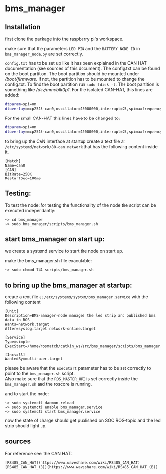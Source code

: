 # bms_manager

## Installation
first clone the package into the raspberry pi's workspace. 

make sure that the parameters `LED_PIN` and the `BATTERY_NODE_ID` in `bms_manager_node.py` are set correctly.  

`config.txt` has to be set up like it has been explained in the CAN HAT documentation (see sources of this document).
The config.txt can be found on the boot partition. The boot partition should be mounted under _/boot/firmware_. 
If not, the partition has to be mounted to change the config.txt. To find the boot partition run ```sudo fdisk -l```. The boot partition is something like _/dev/mmcblk0p1_.
For the isolated CAN-HAT, this lines are added:
```bash
dtparam=spi=on
dtoverlay=mcp2515-can0,oscillator=16000000,interrupt=25,spimaxfrequency=1000000
```

For the small CAN-HAT this lines have to be changed to:
```bash
dtparam=spi=on
dtoverlay=mcp2515-can0,oscillator=12000000,interrupt=25,spimaxfrequency=2000000
```
to bring up the CAN interface at startup create a text file at `/etc/systemd/network/80-can.network`
that has the following content inside it.


	[Match]
	Name=can0
	[CAN]
	BitRate=250K
	RestartSec=100ms


## Testing: 
To test the node:
for testing the functionality of the node the script can be executed independantly: 

	~> cd bms_manager
	~> sudo bms_manager/scripts/bms_manager.sh

## start bms_manager on start up: 
we create a systemd service to start the node on start up. 

make the bms_manager.sh file exacutable: 

	~> sudo chmod 744 scripts/bms_manager.sh

## to bring up the bms_manager at startup: 
create a text file at `/etc/systemd/system/bms_manager.service` with the following content: 


	[Unit]
	Description=BMS-manager-node manages the led strip and published bms data in ROS  
	Wants=network.target
	After=syslog.target network-online.target

	[Service]
	Type=simple
	ExecStart=/home/rosmatch/catkin_ws/src/bms_manager/scripts/bms_manager.sh

	[Install]
	WantedBy=multi-user.target


please be aware that the `ExecStart` parameter has to be set correctly to point to the `bms_manager.sh` script.  
Also make sure that the `ROS_MASTER_URI` is set correctly inside the `bms_manager.sh` and the roscore is running. 

and to start the node: 

	~> sudo systemctl daemon-reload 
	~> sudo systemctl enable bms_manager.service
	~> sudo systemctl start bms_manager.service

now the state of charge should get published on SOC ROS-topic and the led strip should light up.


## sources
For reference see: 
the CAN HAT:

	[RS485_CAN_HAT](https://www.waveshare.com/wiki/RS485_CAN_HAT)
	[RS485_CAN_HAT_(B)](https://www.waveshare.com/wiki/RS485_CAN_HAT_(B))

 

